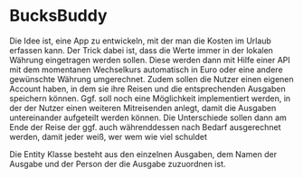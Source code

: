 # BucksBuddy
Die Idee ist, eine App zu entwickeln, mit der man die Kosten im Urlaub erfassen kann. Der Trick dabei ist, dass die 
Werte immer in der lokalen Währung eingetragen werden sollen. Diese werden dann mit Hilfe einer API mit dem momentanen 
Wechselkurs automatisch in Euro oder eine andere gewünschte Währung umgerechnet. Zudem sollen die Nutzer einen eigenen 
Account haben, in dem sie ihre Reisen und die entsprechenden Ausgaben speichern können. Ggf. soll noch eine Möglichkeit 
implementiert werden, in der der Nutzer einen weiteren Mitreisenden anlegt, damit die Ausgaben untereinander aufgeteilt 
werden können. Die Unterschiede sollen dann am Ende der Reise der ggf. auch währenddessen nach Bedarf ausgerechnet 
werden, damit jeder weiß, wer wem wie viel schuldet

Die Entity Klasse besteht aus den einzelnen Ausgaben, dem Namen der Ausgabe und der Person der die Ausgabe zuzuordnen
ist.